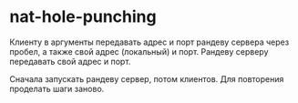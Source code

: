 # nat-hole-punching

Клиенту в аргументы передавать адрес и порт рандеву сервера через пробел, а также свой адрес (локальный) и порт.
Рандеву серверу передавать свой адрес и порт.

Сначала запускать рандеву сервер, потом клиентов. Для повторения проделать шаги заново. 

